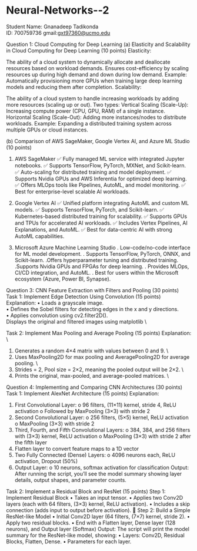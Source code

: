 # Neural-Networks--2

Student Name: Gnanadeep Tadikonda \
ID: 700759736
gmail:gxt97360@ucmo.edu

Question 1: Cloud Computing for Deep Learning 
(a) Elasticity and Scalability in Cloud Computing for Deep Learning (10 points)
Elasticity:

The ability of a cloud system to dynamically allocate and deallocate resources based on workload demands.
Ensures cost-efficiency by scaling resources up during high demand and down during low demand.
Example: Automatically provisioning more GPUs when training large deep learning models and reducing them after completion.
Scalability:

The ability of a cloud system to handle increasing workloads by adding more resources (scaling up or out).
Two types:
Vertical Scaling (Scale-Up): Increasing compute power (CPU, GPU, RAM) of a single instance.
Horizontal Scaling (Scale-Out): Adding more instances/nodes to distribute workloads.
Example: Expanding a distributed training system across multiple GPUs or cloud instances.

(b) Comparison of AWS SageMaker, Google Vertex AI, and Azure ML Studio (10 points)
1. AWS SageMaker
✅ Fully managed ML service with integrated Jupyter notebooks.
✅ Supports TensorFlow, PyTorch, MXNet, and Scikit-learn.
✅ Auto-scaling for distributed training and model deployment.
✅ Supports Nvidia GPUs and AWS Inferentia for optimized deep learning.
✅ Offers MLOps tools like Pipelines, AutoML, and model monitoring.
✅ Best for enterprise-level scalable AI workloads.

2. Google Vertex AI
✅ Unified platform integrating AutoML and custom ML models.
✅ Supports TensorFlow, PyTorch, and Scikit-learn.
✅ Kubernetes-based distributed training for scalability.
✅ Supports GPUs and TPUs for accelerated AI workloads.
✅ Includes Vertex Pipelines, AI Explanations, and AutoML.
✅ Best for data-centric AI with strong AutoML capabilities.

3. Microsoft Azure Machine Learning Studio
. Low-code/no-code interface for ML model development.
. Supports TensorFlow, PyTorch, ONNX, and Scikit-learn.
 .Offers hyperparameter tuning and distributed training.
.Supports Nvidia GPUs and FPGAs for deep learning.
. Provides MLOps, CI/CD integration, and AutoML.
. Best for users within the Microsoft ecosystem (Azure, Power BI, Synapse).

Question 3: CNN Feature Extraction with Filters and Pooling (30 points)
Task 1: Implement Edge Detection Using Convolution (15 points)
Explanation:
•	Loads a grayscale image. \
•	Defines the Sobel filters for detecting edges in the x and y directions. \
•	Applies convolution using cv2.filter2D(). \
Displays the original and filtered images using matplotlib \

Task 2: Implement Max Pooling and Average Pooling (15 points)
Explanation: \
1.	Generates a random 4×4 matrix with values between 0 and 9. \
2.	Uses MaxPooling2D for max pooling and AveragePooling2D for average pooling. \
3.	Strides = 2, Pool size = 2×2, meaning the pooled output will be 2×2. \
4.	Prints the original, max-pooled, and average-pooled matrices. \

Question 4: Implementing and Comparing CNN Architectures (30 points)
Task 1: Implement AlexNet Architecture (15 points)
Explanation:
1.	First Convolutional Layer:
o	96 filters, (11×11) kernel, stride 4, ReLU activation
o	Followed by MaxPooling (3×3) with stride 2
2.	Second Convolutional Layer:
o	256 filters, (5×5) kernel, ReLU activation
o	MaxPooling (3×3) with stride 2
3.	Third, Fourth, and Fifth Convolutional Layers:
o	384, 384, and 256 filters with (3×3) kernel, ReLU activation
o	MaxPooling (3×3) with stride 2 after the fifth layer
4.	Flatten layer to convert feature maps to a 1D vector
5.	Two Fully Connected (Dense) Layers:
o	4096 neurons each, ReLU activation, Dropout (50%)
6.	Output Layer:
o	10 neurons, softmax activation for classification
Output:
After running the script, you’ll see the model summary showing layer details, output shapes, and parameter counts.

Task 2: Implement a Residual Block and ResNet (15 points)
Step 1: Implement Residual Block
•	Takes an input tensor.
•	Applies two Conv2D layers (each with 64 filters, (3×3) kernel, ReLU activation).
•	Includes a skip connection (adds input to output before activation).
🔹 Step 2: Build a Simple ResNet-like Model
•	Initial Conv2D layer (64 filters, (7×7) kernel, stride 2).
•	Apply two residual blocks.
•	End with a Flatten layer, Dense layer (128 neurons), and Output layer (Softmax)
Output: The script will print the model summary for the ResNet-like model, showing:
•	Layers: Conv2D, Residual Blocks, Flatten, Dense.
•	Parameters for each layer.




